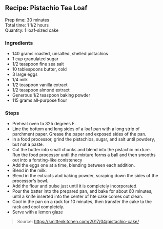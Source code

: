 ## Recipe: Pistachio Tea Loaf
Prep time: 30 minutes  
Total time: 1 1/2 hours  
Quantity: 1 loaf-sized cake  

### Ingredients
 - 140 grams roasted, unsalted, shelled pistachios
 - 1 cup granulated sugar
 - 1/2 teaspoon fine sea salt
 - 10 tablespoons butter, cold
 - 3 large eggs
 - 1/4 milk
 - 1/2 teaspoon vanilla extract
 - 1/2 teaspoon almond extract
 - Generous 1/2 teaspoon baking powder
 - 115 grams all-purpose flour

### Steps
 - Preheat oven to 325 degrees F.
 - Line the bottom and long sides of a loaf pan with a long strip of parchment paper. Grease the paper and exposed sides of the pan.
 - In a food processor, grind the pistachios, sugar, and salt until powdery, but not a paste.
 - Cut the butter into small chunks and blend into the pistachio mixture. Run the food processor until the mixture forms a ball and then smooths out into a forsting-like conistenecy
 - Add the eggs one at a time, blending between each addition.
 - Blend in the milk.
 - Blend in the extracts abd baking powder, scraping down the sides of the processor's bowl.
 - Add the flour and pulse just until it is completely incorporated.
 - Pour the batter into the prepared pan, and bake for about 60 minutes, until a knife inserted into the center of hte cake comes out clean.
 - Cool in the pan on a rack for 10 minutes, then transfer the cake to the rack and cool completely.
 - Serve with a lemon glaze

> Source: https://smittenkitchen.com/2017/04/pistachio-cake/
